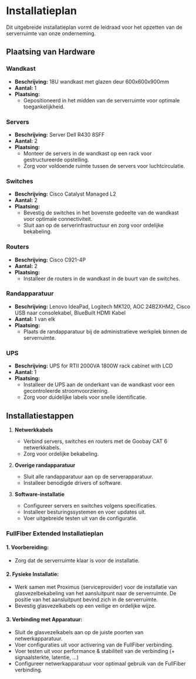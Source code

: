 # Installatieplan

Dit uitgebreide installatieplan vormt de leidraad voor het opzetten van de serverruimte van onze onderneming.

## Plaatsing van Hardware

### Wandkast

- **Beschrijving:** 18U wandkast met glazen deur 600x600x900mm
- **Aantal:** 1
- **Plaatsing:**
  - Gepositioneerd in het midden van de serverruimte voor optimale toegankelijkheid.

### Servers

- **Beschrijving:** Server Dell R430 8SFF
- **Aantal:** 2
- **Plaatsing:**
  - Monteer de servers in de wandkast op een rack voor gestructureerde opstelling.
  - Zorg voor voldoende ruimte tussen de servers voor luchtcirculatie.

### Switches

- **Beschrijving:** Cisco Catalyst Managed L2
- **Aantal:** 2
- **Plaatsing:**
  - Bevestig de switches in het bovenste gedeelte van de wandkast voor optimale connectiviteit.
  - Sluit aan op de serverinfrastructuur en zorg voor ordelijke bekabeling.

### Routers

- **Beschrijving:** Cisco C921-4P
- **Aantal:** 2
- **Plaatsing:**
  - Installeer de routers in de wandkast in de buurt van de switches.

### Randapparatuur

- **Beschrijving:** Lenovo IdeaPad, Logitech MK120, AOC 24B2XHM2, Cisco USB naar consolekabel, BlueBuilt HDMI Kabel
- **Aantal:** 1 van elk
- **Plaatsing:**
  - Plaats de randapparatuur bij de administratieve werkplek binnen de serverruimte.

### UPS

- **Beschrijving:** UPS for RTII 2000VA 1800W rack cabinet with LCD
- **Aantal:** 1
- **Plaatsing:**
  - Installeer de UPS aan de onderkant van de wandkast voor een gecontroleerde stroomvoorziening.
  - Zorg voor duidelijke labels voor snelle identificatie.

## Installatiestappen

1. **Netwerkkabels**

   - Verbind servers, switches en routers met de Goobay CAT 6 netwerkkabels.
   - Zorg voor ordelijke bekabeling.

2. **Overige randapparatuur**

   - Sluit alle randapparatuur aan op de serverapparatuur.
   - Installeer benodigde drivers of software.

3. **Software-installatie**
   - Configureer servers en switches volgens specificaties.
   - Installeer besturingssystemen en voer updates uit.
   - Voer uitgebreide testen uit van de configuratie.

### FullFiber Extended Installatieplan 

#### 1. Voorbereiding:
- Zorg dat de serverruimte klaar is voor de installatie.

#### 2. Fysieke Installatie:
- Werk samen met Proximus (serviceprovider) voor de installatie van glasvezelbekabeling van het aansluitpunt naar de serverruimte. De positie van het aansluitpunt bevind zich in de serverruimte.
- Bevestig glasvezelkabels op een veilige en ordelijke wijze.

#### 3. Verbinding met Apparatuur:

- Sluit de glasvezelkabels aan op de juiste poorten van netwerkapparatuur.
- Voer configuraties uit voor activering van de FullFiber verbinding.
- Voer testen uit voor performance & stabiliteit van de verbinding (+ signaalsterkte, latentie, ...)
- Configureer netwerkapparatuur voor optimaal gebruik van de FullFiber verbinding.